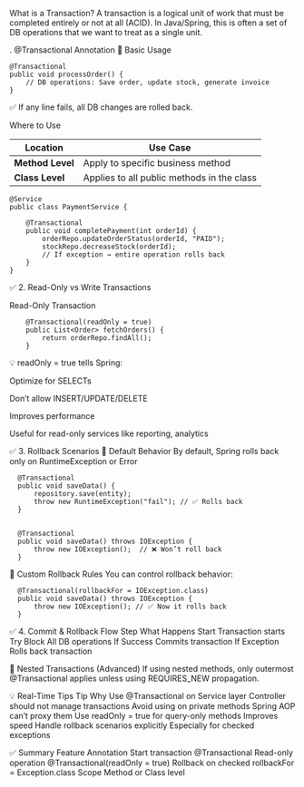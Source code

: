 What is a Transaction?
A transaction is a logical unit of work that must be completed entirely or not at all (ACID). In Java/Spring, this is often a set of DB operations that we want to treat as a single unit.


. @Transactional Annotation
🔸 Basic Usage

    
    @Transactional
    public void processOrder() {
        // DB operations: Save order, update stock, generate invoice
    }
✅ If any line fails, all DB changes are rolled back.



Where to Use

| Location         | Use Case                                   |
| ---------------- | ------------------------------------------ |
| **Method Level** | Apply to specific business method          |
| **Class Level**  | Applies to all public methods in the class |


    @Service
    public class PaymentService {
    
        @Transactional
        public void completePayment(int orderId) {
            orderRepo.updateOrderStatus(orderId, "PAID");
            stockRepo.decreaseStock(orderId);
            // If exception → entire operation rolls back
        }
    }


✅ 2. Read-Only vs Write Transactions


Read-Only Transaction

        
        @Transactional(readOnly = true)
        public List<Order> fetchOrders() {
            return orderRepo.findAll();
        }
💡 readOnly = true tells Spring:

Optimize for SELECTs

Don’t allow INSERT/UPDATE/DELETE

Improves performance

Useful for read-only services like reporting, analytics

✅ 3. Rollback Scenarios
🔸 Default Behavior
By default, Spring rolls back only on RuntimeException or Error

      
      @Transactional
      public void saveData() {
          repository.save(entity);
          throw new RuntimeException("fail"); // ✅ Rolls back
      }

      
      @Transactional
      public void saveData() throws IOException {
          throw new IOException();  // ❌ Won’t roll back
      }
🔸 Custom Rollback Rules
You can control rollback behavior:


      
      @Transactional(rollbackFor = IOException.class)
      public void saveData() throws IOException {
          throw new IOException(); // ✅ Now it rolls back
      }
✅ 4. Commit & Rollback Flow
Step	What Happens
Start	Transaction starts
Try Block	All DB operations
If Success	Commits transaction
If Exception	Rolls back transaction

🔁 Nested Transactions (Advanced)
If using nested methods, only outermost @Transactional applies unless using REQUIRES_NEW propagation.

💡 Real-Time Tips
Tip	Why
Use @Transactional on Service layer	Controller should not manage transactions
Avoid using on private methods	Spring AOP can’t proxy them
Use readOnly = true for query-only methods	Improves speed
Handle rollback scenarios explicitly	Especially for checked exceptions

✅ Summary
Feature	Annotation
Start transaction	@Transactional
Read-only operation	@Transactional(readOnly = true)
Rollback on checked	rollbackFor = Exception.class
Scope	Method or Class level

